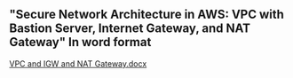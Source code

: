 "Secure Network Architecture in AWS: VPC with Bastion Server, Internet Gateway, and NAT Gateway" In word format
---------------------------------------------------------------------------------------------------------------

[VPC and IGW and NAT Gateway.docx](https://github.com/harshaprasad21/AWS-projects/files/12379052/VPC.and.IGW.and.NAT.Gateway.docx)



















